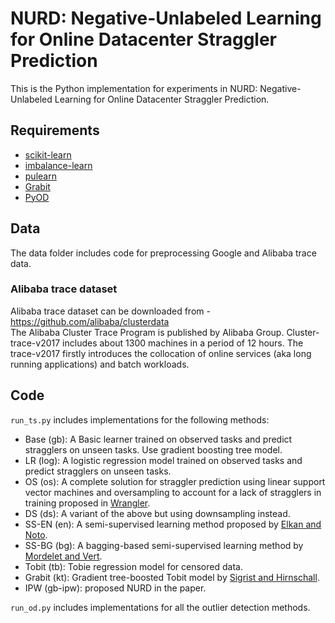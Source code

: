 # NURD: Negative-Unlabeled Learning for Online Datacenter Straggler Prediction

This is the Python implementation for experiments in NURD: Negative-Unlabeled Learning for Online Datacenter Straggler Prediction.

## Requirements
* [scikit-learn](https://scikit-learn.org/stable/index.html)
* [imbalance-learn](https://pypi.org/project/imbalanced-learn/)
* [pulearn](https://pulearn.github.io/pulearn/)
* [Grabit](https://github.com/fabsig/KTBoost)
* [PyOD](https://github.com/yzhao062/pyod)

## Data
The data folder includes code for preprocessing Google and Alibaba trace data.

### Alibaba trace dataset
Alibaba trace dataset can be downloaded from - https://github.com/alibaba/clusterdata
<br>
The Alibaba Cluster Trace Program is published by Alibaba Group. Cluster-trace-v2017 includes about 1300 machines in a period of 12 hours. The trace-v2017 firstly introduces the collocation of online services (aka long running applications) and batch workloads.

## Code
`run_ts.py` includes implementations for the following methods:
* Base (gb): A Basic learner trained on observed tasks and predict stragglers on unseen tasks. Use gradient boosting tree model.
* LR (log): A logistic regression model trained on observed tasks and predict stragglers on unseen tasks. 
* OS (os): A complete solution for straggler prediction using linear support vector machines and oversampling to account for a lack of stragglers in training proposed in [Wrangler](https://www.microsoft.com/en-us/research/wp-content/uploads/2016/11/wrangler_socc14.pdf).
* DS (ds): A variant of the above but using downsampling instead.
* SS-EN (en): A semi-supervised learning method proposed by [Elkan and Noto](https://cseweb.ucsd.edu/~elkan/posonly.pdf).
* SS-BG (bg): A bagging-based semi-supervised learning method by [Mordelet and Vert](https://arxiv.org/abs/1010.0772).
* Tobit (tb): Tobie regression model for censored data.
* Grabit (kt): Gradient tree-boosted Tobit model by [Sigrist and Hirnschall](https://arxiv.org/abs/1711.08695).
* IPW (gb-ipw): proposed NURD in the paper.

`run_od.py` includes implementations for all the outlier detection methods.
